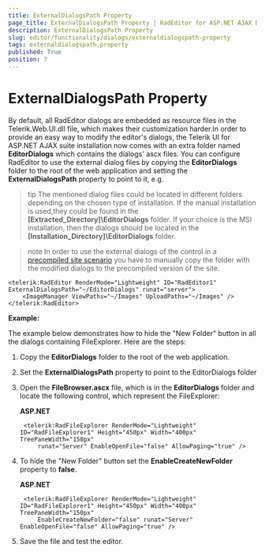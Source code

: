 ```yaml
---
title: ExternalDialogsPath Property
page_title: ExternalDialogsPath Property | RadEditor for ASP.NET AJAX Documentation
description: ExternalDialogsPath Property
slug: editor/functionality/dialogs/externaldialogspath-property
tags: externaldialogspath,property
published: True
position: 7
---
```


# ExternalDialogsPath Property

By default, all RadEditor dialogs are embedded as resource files in the Telerik.Web.UI.dll file, which makes their customization harder.In order to provide an easy way to modify the editor's dialogs, the Telerik UI for ASP.NET AJAX suite installation now comes with an extra folder named **EditorDialogs** which contains the dialogs' ascx files. You can configure RadEditor to use the external dialog files by copying the **EditorDialogs** folder to the root of the web application and setting the **ExternalDialogsPath** property to point to it, e.g.

>tip The mentioned dialog files could be located in different folders depending on the chosen type of installation. If the manual installation is used,they could be found in the **[Extracted_Directory]\EditorDialogs** folder. If your choice is the MSI installation, then the dialogs should be located in the **[Installation_Directory]\EditorDialogs** folder.

>note In order to use the external dialogs of the control in a [precompiled site scenario](https://msdn.microsoft.com/en-us/library/399f057w%28v=vs.85%29.aspx) you have to manually copy the folder with the modified dialogs to the precompiled version of the site.

````ASP.NET
<telerik:RadEditor RenderMode="Lightweight" ID="RadEditor1" ExternalDialogsPath="~/EditorDialogs" runat="server">
	<ImageManager ViewPaths="~/Images" UploadPaths="~/Images" />
</telerik:RadEditor>
````

**Example:**

The example below demonstrates how to hide the "New Folder" button in all the dialogs containing FileExplorer. Here are the steps:

1. Copy the **EditorDialogs** folder to the root of the web application.
1. Set the **ExternalDialogsPath** property to point to the EditorDialogs folder
1. Open the **FileBrowser.ascx** file, which is in the **EditorDialogs** folder and locate the following control, which represent the FileExplorer:

	**ASP.NET**

		<telerik:RadFileExplorer RenderMode="Lightweight" ID="RadFileExplorer1" Height="450px" Width="400px" TreePaneWidth="150px"
			runat="Server" EnableOpenFile="false" AllowPaging="true" />

1. To hide the "New Folder" button set the **EnableCreateNewFolder** property to **false**.

	**ASP.NET**
	
		<telerik:RadFileExplorer RenderMode="Lightweight" ID="RadFileExplorer1" Height="450px" Width="400px" TreePaneWidth="150px"
			EnableCreateNewFolder="false" runat="Server" EnableOpenFile="false" AllowPaging="true" />

1. Save the file and test the editor.
